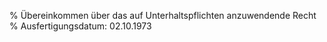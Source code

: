 % Übereinkommen über das auf Unterhaltspflichten anzuwendende Recht
% Ausfertigungsdatum: 02.10.1973
 
